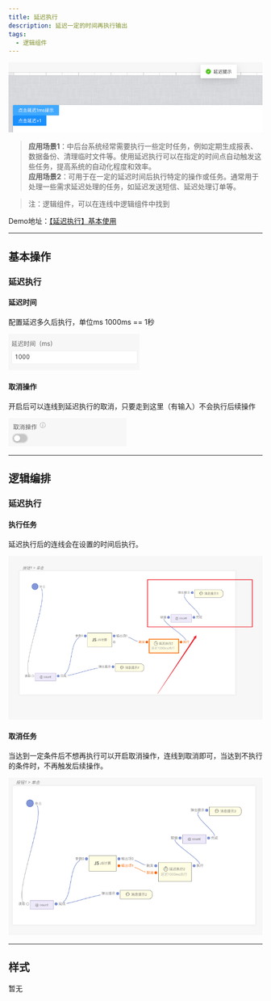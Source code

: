 ```yaml
---
title: 延迟执行
description: 延迟一定的时间再执行输出
tags:
  - 逻辑组件
---
```


![Alt text](img/image.png)

> **应用场景1**：中后台系统经常需要执行一些定时任务，例如定期生成报表、数据备份、清理临时文件等。使用延迟执行可以在指定的时间点自动触发这些任务，提高系统的自动化程度和效率。\
**应用场景2**：可用于在一定的延迟时间后执行特定的操作或任务。通常用于处理一些需求延迟处理的任务，如延迟发送短信、延迟处理订单等。

>注：逻辑组件，可以在连线中逻辑组件中找到

Demo地址：[【延迟执行】基本使用](https://my.mybricks.world/mybricks-app-pcspa/index.html?id=471499618160709)

----

## 基本操作
### 延迟执行
#### 延迟时间
配置延迟多久后执行，单位ms 1000ms == 1秒

![Alt text](img/image-1.png)

#### 取消操作
开启后可以连线到延迟执行的取消，只要走到这里（有输入）不会执行后续操作

![Alt text](img/image-2.png)

----

## 逻辑编排
### 延迟执行
#### 执行任务
延迟执行后的连线会在设置的时间后执行。

![Alt text](img/image-3.png)

#### 取消任务
当达到一定条件后不想再执行可以开启取消操作，连线到取消即可，当达到不执行的条件时，不再触发后续操作。

![Alt text](img/image-4.png)

----

## 样式
暂无

